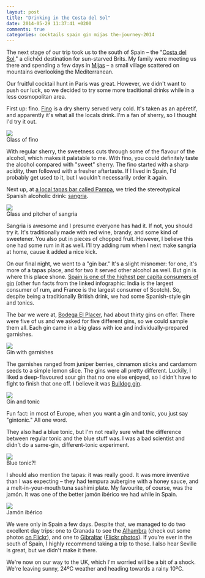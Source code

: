 ```yaml
---
layout: post
title: "Drinking in the Costa del Sol"
date: 2014-05-29 11:37:41 +0200
comments: true
categories: cocktails spain gin mijas the-journey-2014
---
```


The next stage of our trip took us to the south of Spain – the "[Costa del Sol](http://en.wikipedia.org/wiki/Costa_del_Sol)," a clichéd destination for sun-starved Brits. My family were meeting us there and spending a few days in [Mijas](http://en.wikipedia.org/wiki/Mijas) – a small village scattered on mountains overlooking the Mediterranean.

Our fruitful cocktail hunt in Paris was great. However, we didn't want to push our luck, so we decided to try some more traditional drinks while in a less cosmopolitan area.

First up: fino. [Fino](http://en.wikipedia.org/wiki/Fino) is a dry sherry served very cold. It's taken as an apéretif, and apparently it's what all the locals drink. I'm a fan of sherry, so I thought I'd try it out.

<div class="img">
  <img src="/images/the-journey/mijas/fino.jpg">
  <div class="alt">Glass of fino</div>
</div>

With regular sherry, the sweetness cuts through some of the flavour of the alcohol, which makes it palatable to me. With fino, you could definitely taste the alcohol compared with "sweet" sherry. The fino started with a sharp acidity, then followed with a fresher aftertaste. If I lived in Spain, I'd probably get used to it, but I wouldn't necessarily order it again.

Next up, at [a local tapas bar called Pampa](http://www.tripadvisor.co.uk/Restaurant_Review-g580271-d2413104-Reviews-Pampa_Tablas_y_Tapas-Mijas_Costa_del_Sol_Province_of_Malaga_Andalucia.html), we tried the stereotypical Spanish alcoholic drink: [sangria](http://en.wikipedia.org/wiki/Sangria).

<div class="img">
  <img src="/images/the-journey/mijas/sangria.jpg">
  <div class="alt">Glass and pitcher of sangria</div>
</div>

Sangria is awesome and I presume everyone has had it. If not, you should try it. It's traditionally made with red wine, brandy, and some kind of sweetener. You also put in pieces of chopped fruit. However, I believe this one had some rum in it as well. I'll try adding rum when I next make sangria at home, cause it added a nice kick.

On our final night, we went to a "gin bar." It's a slight misnomer: for one, it's more of a tapas place, and for two it served other alcohol as well. But gin is where this place shone. [Spain is one of the highest per capita consumers of gin](http://www.economist.com/blogs/graphicdetail/2013/06/daily-chart-9) (other fun facts from the linked infographic: India is the largest consumer of rum, and France is the largest consumer of Scotch). So, despite being a traditionally British drink, we had some Spanish-style gin and tonics.

The bar we were at, [Bodega El Placer](http://www.bodegaelplacer.com/), had about thirty gins on offer. There were five of us and we asked for five different gins, so we could sample them all. Each gin came in a big glass with ice and individually-prepared garnishes.

<div class="img">
  <img src="/images/the-journey/mijas/just-gin.jpg">
  <div class="alt">Gin with garnishes</div>
</div>

The garnishes ranged from juniper berries, cinnamon sticks and cardamom seeds to a simple lemon slice. The gins were all pretty different. Luckily, I liked a deep-flavoured sour gin that no one else enjoyed, so I didn't have to fight to finish that one off. I believe it was [Bulldog gin](http://www.bulldoggin.com/).

<div class="img">
  <img src="/images/the-journey/mijas/tonic-regular.jpg">
  <div class="alt">Gin and tonic</div>
</div>

Fun fact: in most of Europe, when you want a gin and tonic, you just say "gintonic." All one word.

They also had a blue tonic, but I'm not really sure what the difference between regular tonic and the blue stuff was. I was a bad scientist and didn't do a same-gin, different-tonic experiment.

<div class="img">
  <img src="/images/the-journey/mijas/tonic-blue.jpg">
  <div class="alt">Blue tonic?!</div>
</div>

I should also mention the tapas: it was really good. It was more inventive than I was expecting – they had tempura aubergine with a honey sauce, and a melt-in-your-mouth tuna sashimi plate. My favourite, of course, was the jamón. It was one of the better jamón ibérico we had while in Spain.

<div class="img">
  <img src="/images/the-journey/mijas/jamon.jpg">
  <div class="alt">Jamón ibérico</div>
</div>

We were only in Spain a few days. Despite that, we managed to do two excellent day trips: one to Granada to see the [Alhambra](http://en.wikipedia.org/wiki/Alhambra) (check out some photos [on Flickr](https://www.flickr.com/photos/malrase/sets/72157644507980879/)), and one to [Gibraltar](http://en.wikipedia.org/wiki/Gibraltar) ([Flickr photos](https://www.flickr.com/photos/malrase/sets/72157644507822700/)). If you're ever in the south of Spain, I highly recommend taking a trip to those. I also hear Seville is great, but we didn't make it there.

We're now on our way to the UK, which I'm worried will be a bit of a shock. We're leaving sunny, 24ºC weather and heading towards a rainy 10ºC.